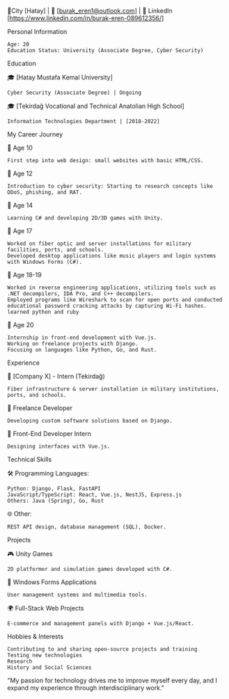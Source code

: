 📍City [Hatay] | 📧 [burak_eren1@outlook.com] | 🔗 LinkedIn [https://www.linkedin.com/in/burak-eren-089612356/]

Personal Information

    Age: 20
    Education Status: University (Associate Degree, Cyber Security)

Education

🎓 [Hatay Mustafa Kemal University]

    Cyber Security (Associate Degree) | Ongoing

🎓 [Tekirdağ Vocational and Technical Anatolian High School]

    Information Technologies Department | [2018-2022]

My Career Journey

🔹 Age 10
    
    First step into web design: small websites with basic HTML/CSS.

🔹 Age 12

    Introduction to cyber security: Starting to research concepts like DDoS, phishing, and RAT.

🔹 Age 14

    Learning C# and developing 2D/3D games with Unity.

🔹 Age 17

    Worked on fiber optic and server installations for military facilities, ports, and schools.
    Developed desktop applications like music players and login systems with Windows Forms (C#).
🔹 Age 18-19

    Worked in reverse engineering applications, utilizing tools such as .NET decompilers, IDA Pro, and C++ decompilers.
    Employed programs like Wireshark to scan for open ports and conducted educational password cracking attacks by capturing Wi-Fi hashes.
    learned python and ruby
🔹 Age 20

    Internship in front-end development with Vue.js.
    Working on freelance projects with Django.
    Focusing on languages like Python, Go, and Rust.

Experience

💼 [Company X] - Intern (Tekirdağ)

    Fiber infrastructure & server installation in military institutions, ports, and schools.

💼 Freelance Developer

    Developing custom software solutions based on Django.

💼 Front-End Developer Intern

    Designing interfaces with Vue.js.

Technical Skills

🛠️ Programming Languages:

    Python: Django, Flask, FastAPI
    JavaScript/TypeScript: React, Vue.js, NestJS, Express.js
    Others: Java (Spring), Go, Rust

🌐 Other:

    REST API design, database management (SQL), Docker.

Projects

🎮 Unity Games

    2D platformer and simulation games developed with C#.

📁 Windows Forms Applications

    User management systems and multimedia tools.

🌍 Full-Stack Web Projects

    E-commerce and management panels with Django + Vue.js/React.

Hobbies & Interests

    Contributing to and sharing open-source projects and training
    Testing new technologies
    Research
    History and Social Sciences

"My passion for technology drives me to improve myself every day, and I expand my experience through interdisciplinary work."
